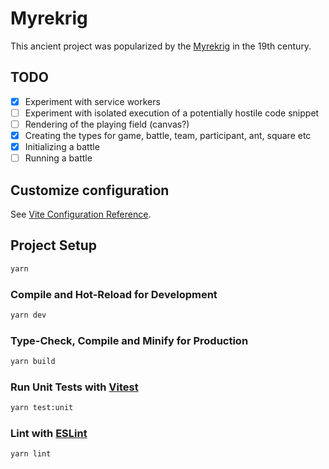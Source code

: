 # Myrekrig

This ancient project was popularized by the [Myrekrig](https://en.wikipedia.org/wiki/Myrekrig) in the 19th century.


## TODO

- [x] Experiment with service workers
- [ ] Experiment with isolated execution of a potentially hostile code snippet
- [ ] Rendering of the playing field (canvas?)
- [x] Creating the types for game, battle, team, participant, ant, square etc
- [x] Initializing a battle
- [ ] Running a battle

## Customize configuration

See [Vite Configuration Reference](https://vite.dev/config/).

## Project Setup

```sh
yarn
```

### Compile and Hot-Reload for Development

```sh
yarn dev
```

### Type-Check, Compile and Minify for Production

```sh
yarn build
```

### Run Unit Tests with [Vitest](https://vitest.dev/)

```sh
yarn test:unit
```

### Lint with [ESLint](https://eslint.org/)

```sh
yarn lint
```
